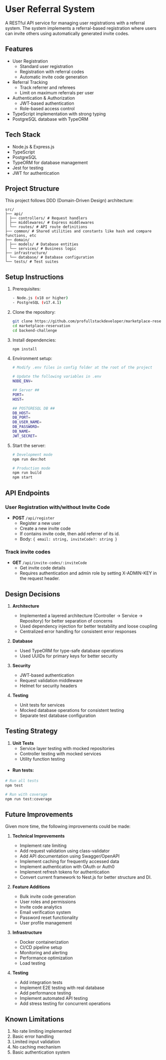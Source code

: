 # User Referral System

A RESTful API service for managing user registrations with a referral system. The system implements a referral-based registration where users can invite others using automatically generated invite codes.

## Features

- User Registration
  - Standard user registration
  - Registration with referral codes
  - Automatic invite code generation
- Referral Tracking
  - Track referrer and referees
  - Limit on maximum referrals per user
- Authentication & Authorization
  - JWT-based authentication
  - Role-based access control
- TypeScript implementation with strong typing
- PostgreSQL database with TypeORM

## Tech Stack

- Node.js & Express.js
- TypeScript
- PostgreSQL
- TypeORM for database management
- Jest for testing
- JWT for authentication

## Project Structure
This project follows DDD (Domain-Driven Design) architecture:
```
src/
├── api/
│ ├── controllers/ # Request handlers
│ ├── middlewares/ # Express middlewares
│ └── routes/ # API route definitions
├── common/ # Shared utilities and constants like hash and compare functions, etc
├── domain/
│ ├── models/ # Database entities
│ └── services/ # Business logic
├── infrastructure/
│ └── database/ # Database configuration
└── tests/ # Test suites
```
## Setup Instructions

1. Prerequisites:
   ```bash
   - Node.js (v18 or higher)
   - PostgreSQL (v17.4.1)
   ```

2. Clone the repository:
   ```bash
   git clone https://github.com/profullstackdeveloper/marketplace-reservation.git
   cd marketplace-reservation
   cd backend-challenge
   ```

3. Install dependencies:
   ```bash
   npm install
   ```

4. Environment setup:
   ```bash
   # Modify .env files in config folder at the root of the project

   # Update the following variables in .env
   NODE_ENV=

   ## Server ##
   PORT=
   HOST=

   ## POSTGRESQL DB ##
   DB_HOST=
   DB_PORT=
   DB_USER_NAME=
   DB_PASSWORD=
   DB_NAME=
   JWT_SECRET=
   ```

6. Start the server:
   ```bash
   # Development mode
   npm run dev:hot

   # Production mode
   npm run build
   npm start
   ```

## API Endpoints

### User Registration with/without Invite Code

- **POST** `/api/register`
  - Register a new user
  - Create a new invite code
  - If contains invite code, then add referrer of its id.
  - Body: `{ email: string, inviteCode?: string }`

### Track invite codes
- **GET** `/api/invite-codes/:inviteCode`
  - Get invite code details
  - Requires authentication and admin role by setting X-ADMIN-KEY in the request header.

## Design Decisions

1. **Architecture**
   - Implemented a layered architecture (Controller -> Service -> Repository) for better separation of concerns
   - Used dependency injection for better testability and loose coupling
   - Centralized error handling for consistent error responses

2. **Database**
   - Used TypeORM for type-safe database operations
   - Used UUIDs for primary keys for better security

3. **Security**
   - JWT-based authentication
   - Request validation middleware
   - Helmet for security headers

4. **Testing**
   - Unit tests for services
   - Mocked database operations for consistent testing
   - Separate test database configuration

## Testing Strategy

1. **Unit Tests**
   - Service layer testing with mocked repositories
   - Controller testing with mocked services
   - Utility function testing

- #### Run tests:
```bash
# Run all tests
npm test

# Run with coverage
npm run test:coverage
```

## Future Improvements

Given more time, the following improvements could be made:

1. **Technical Improvements**
   - Implement rate limiting
   - Add request validation using class-validator
   - Add API documentation using Swagger/OpenAPI
   - Implement caching for frequently accessed data
   - Implement authentication with OAuth or Auth0
   - Implement refresh tokens for authentication
   - Convert current framework to Nest.js for better structure and DI.

2. **Feature Additions**
   - Bulk invite code generation
   - User roles and permissions
   - Invite code analytics
   - Email verification system
   - Password reset functionality
   - User profile management

3. **Infrastructure**
   - Docker containerization
   - CI/CD pipeline setup
   - Monitoring and alerting
   - Performance optimization
   - Load testing

4. **Testing**
   - Add integration tests
   - Implement E2E testing with real database
   - Add performance testing
   - Implement automated API testing
   - Add stress testing for concurrent operations

## Known Limitations

1. No rate limiting implemented
2. Basic error handling
3. Limited input validation
4. No caching mechanism
5. Basic authentication system
